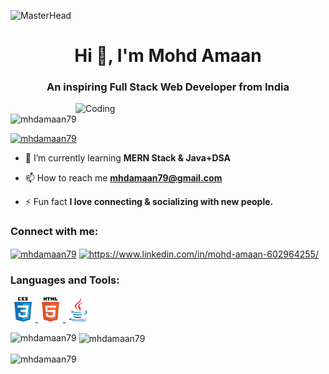 ![MasterHead](https://raw.githubusercontent.com/PolarBearGG/PolarBearGG/master/web-developer.gif)
<h1 align="center">Hi 👋, I'm Mohd Amaan</h1>
<h3 align="center">An inspiring Full Stack Web Developer from India</h3>
<img align="right" alt="Coding" width="400" src="https://goofy-goldstine-0f8bb1.netlify.app/img/web.gif">

<p align="left"> <img src="https://komarev.com/ghpvc/?username=mhdamaan79&label=Profile%20views&color=0e75b6&style=flat" alt="mhdamaan79" /> </p>

<p align="left"> <a href="https://twitter.com/mhdamaan79" target="blank"><img src="https://img.shields.io/twitter/follow/mhdamaan79?logo=twitter&style=for-the-badge" alt="mhdamaan79" /></a> </p>

- 🌱 I’m currently learning **MERN Stack & Java+DSA**

- 📫 How to reach me **mhdamaan79@gmail.com**

- ⚡ Fun fact **I love connecting & socializing with new people.**

<h3 align="left">Connect with me:</h3>
<p align="left">
<a href="https://twitter.com/mhdamaan79" target="blank"><img align="center" src="https://raw.githubusercontent.com/rahuldkjain/github-profile-readme-generator/master/src/images/icons/Social/twitter.svg" alt="mhdamaan79" height="30" width="40" /></a>
<a href="https://linkedin.com/in/https://www.linkedin.com/in/mohd-amaan-602964255/" target="blank"><img align="center" src="https://raw.githubusercontent.com/rahuldkjain/github-profile-readme-generator/master/src/images/icons/Social/linked-in-alt.svg" alt="https://www.linkedin.com/in/mohd-amaan-602964255/" height="30" width="40" /></a>
</p>

<h3 align="left">Languages and Tools:</h3>
<p align="left"> <a href="https://www.w3schools.com/css/" target="_blank" rel="noreferrer"> <img src="https://raw.githubusercontent.com/devicons/devicon/master/icons/css3/css3-original-wordmark.svg" alt="css3" width="40" height="40"/> </a> <a href="https://www.w3.org/html/" target="_blank" rel="noreferrer"> <img src="https://raw.githubusercontent.com/devicons/devicon/master/icons/html5/html5-original-wordmark.svg" alt="html5" width="40" height="40"/> </a> <a href="https://www.java.com" target="_blank" rel="noreferrer"> <img src="https://raw.githubusercontent.com/devicons/devicon/master/icons/java/java-original.svg" alt="java" width="40" height="40"/> </a> </p>

<p><img align="left" src="https://github-readme-stats.vercel.app/api/top-langs?username=mhdamaan79&show_icons=true&locale=en&layout=compact" alt="mhdamaan79" /></p>

<p>&nbsp;<img align="center" src="https://github-readme-stats.vercel.app/api?username=mhdamaan79&show_icons=true&locale=en" alt="mhdamaan79" /></p>

<p><img align="center" src="https://github-readme-streak-stats.herokuapp.com/?user=mhdamaan79&" alt="mhdamaan79" /></p>
